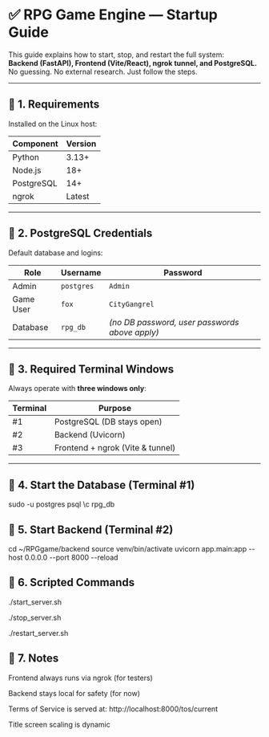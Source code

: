 # ✅ RPG Game Engine — Startup Guide

This guide explains how to start, stop, and restart the full system:  
**Backend (FastAPI), Frontend (Vite/React), ngrok tunnel, and PostgreSQL.**  
No guessing. No external research. Just follow the steps.

---

## 📌 1. Requirements

Installed on the Linux host:

| Component | Version |
|-----------|---------|
| Python    | 3.13+   |
| Node.js   | 18+     |
| PostgreSQL| 14+     |
| ngrok     | Latest  |

---

## 📌 2. PostgreSQL Credentials

Default database and logins:

| Role | Username | Password |
|--------|-----------|-----------|
| Admin | `postgres` | `Admin` |
| Game User | `fox` | `CityGangrel` |
| Database | `rpg_db` | *(no DB password, user passwords above apply)* |

---

## 📌 3. Required Terminal Windows

Always operate with **three windows only**:

| Terminal | Purpose |
|----------|---------|
| #1 | PostgreSQL (DB stays open) |
| #2 | Backend (Uvicorn) |
| #3 | Frontend + ngrok (Vite & tunnel) |

---

## 📌 4. Start the Database (Terminal #1)

sudo -u postgres psql
\c rpg_db

## 📌 5. Start Backend (Terminal #2)

cd ~/RPGgame/backend
source venv/bin/activate
uvicorn app.main:app --host 0.0.0.0 --port 8000 --reload

## 📌 6. Scripted Commands

./start_server.sh 

./stop_server.sh

./restart_server.sh

## 📌 7. Notes

Frontend always runs via ngrok (for testers)

Backend stays local for safety (for now)

Terms of Service is served at:
http://localhost:8000/tos/current

Title screen scaling is dynamic



